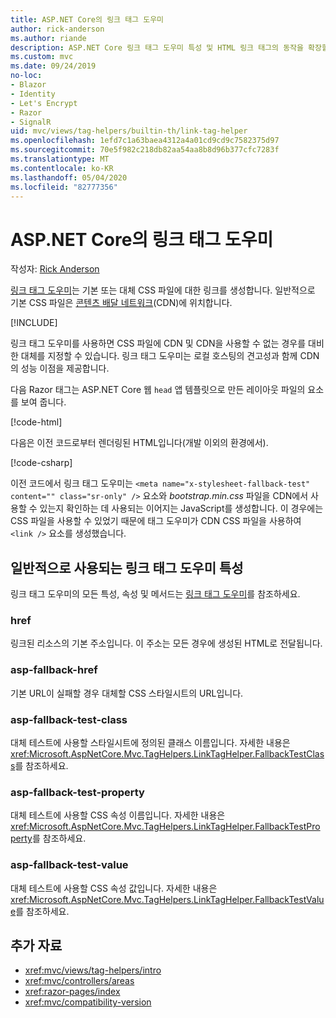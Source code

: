 ```yaml
---
title: ASP.NET Core의 링크 태그 도우미
author: rick-anderson
ms.author: riande
description: ASP.NET Core 링크 태그 도우미 특성 및 HTML 링크 태그의 동작을 확장할 때 각 특성이 담당하는 역할을 확인합니다.
ms.custom: mvc
ms.date: 09/24/2019
no-loc:
- Blazor
- Identity
- Let's Encrypt
- Razor
- SignalR
uid: mvc/views/tag-helpers/builtin-th/link-tag-helper
ms.openlocfilehash: 1efd7c1a63baea4312a4a01cd9cd9c7582375d97
ms.sourcegitcommit: 70e5f982c218db82aa54aa8b8d96b377cfc7283f
ms.translationtype: MT
ms.contentlocale: ko-KR
ms.lasthandoff: 05/04/2020
ms.locfileid: "82777356"
---
```

# <a name="link-tag-helper-in-aspnet-core"></a>ASP.NET Core의 링크 태그 도우미

작성자: [Rick Anderson](https://twitter.com/RickAndMSFT)

[링크 태그 도우미](xref:Microsoft.AspNetCore.Mvc.TagHelpers.LinkTagHelper)는 기본 또는 대체 CSS 파일에 대한 링크를 생성합니다. 일반적으로 기본 CSS 파일은 [콘텐츠 배달 네트워크](/office365/enterprise/content-delivery-networks#what-exactly-is-a-cdn)(CDN)에 위치합니다.

[!INCLUDE[](~/includes/cdn.md)]

링크 태그 도우미를 사용하면 CSS 파일에 CDN 및 CDN을 사용할 수 없는 경우를 대비한 대체를 지정할 수 있습니다. 링크 태그 도우미는 로컬 호스팅의 견고성과 함께 CDN의 성능 이점을 제공합니다.

다음 Razor 태그는 ASP.NET Core 웹 `head` 앱 템플릿으로 만든 레이아웃 파일의 요소를 보여 줍니다.

[!code-html[](link-tag-helper/sample/_Layout.cshtml?name=snippet)]

다음은 이전 코드로부터 렌더링된 HTML입니다(개발 이외의 환경에서).

[!code-csharp[](link-tag-helper/sample/HtmlPage1.html)]

이전 코드에서 링크 태그 도우미는 `<meta name="x-stylesheet-fallback-test" content="" class="sr-only" />` 요소와 *bootstrap.min.css* 파일을 CDN에서 사용할 수 있는지 확인하는 데 사용되는 이어지는 JavaScript를 생성합니다. 이 경우에는 CSS 파일을 사용할 수 있었기 때문에 태그 도우미가 CDN CSS 파일을 사용하여 `<link />` 요소를 생성했습니다.

## <a name="commonly-used-link-tag-helper-attributes"></a>일반적으로 사용되는 링크 태그 도우미 특성

링크 태그 도우미의 모든 특성, 속성 및 메서드는 [링크 태그 도우미](xref:Microsoft.AspNetCore.Mvc.TagHelpers.LinkTagHelper)를 참조하세요.

### <a name="href"></a>href

링크된 리소스의 기본 주소입니다. 이 주소는 모든 경우에 생성된 HTML로 전달됩니다.

### <a name="asp-fallback-href"></a>asp-fallback-href

기본 URL이 실패할 경우 대체할 CSS 스타일시트의 URL입니다.

### <a name="asp-fallback-test-class"></a>asp-fallback-test-class

대체 테스트에 사용할 스타일시트에 정의된 클래스 이름입니다. 자세한 내용은 <xref:Microsoft.AspNetCore.Mvc.TagHelpers.LinkTagHelper.FallbackTestClass>를 참조하세요.

### <a name="asp-fallback-test-property"></a>asp-fallback-test-property

대체 테스트에 사용할 CSS 속성 이름입니다. 자세한 내용은 <xref:Microsoft.AspNetCore.Mvc.TagHelpers.LinkTagHelper.FallbackTestProperty>를 참조하세요.

### <a name="asp-fallback-test-value"></a>asp-fallback-test-value

대체 테스트에 사용할 CSS 속성 값입니다. 자세한 내용은 <xref:Microsoft.AspNetCore.Mvc.TagHelpers.LinkTagHelper.FallbackTestValue>를 참조하세요.

## <a name="additional-resources"></a>추가 자료

* <xref:mvc/views/tag-helpers/intro>
* <xref:mvc/controllers/areas>
* <xref:razor-pages/index>
* <xref:mvc/compatibility-version>

